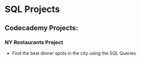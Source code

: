 # SQL Projects

## Codecademy Projects: 

### NY Restaurants Project
- Find the best dinner spots in the city using the SQL Queries
